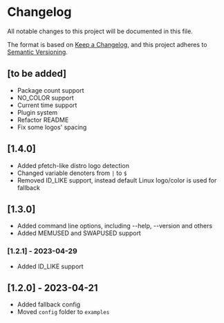 # Changelog

All notable changes to this project will be documented in this file.

The format is based on [Keep a Changelog](https://keepachangelog.com/en/1.0.0/),
and this project adheres to [Semantic Versioning](https://semver.org/spec/v2.0.0.html).

## [to be added]
* Package count support
* NO\_COLOR support
* Current time support
* Plugin system
* Refactor README
* Fix some logos' spacing

## [1.4.0]
* Added pfetch-like distro logo detection
* Changed variable denoters from `|` to `$`
* Removed ID\_LIKE support, instead default Linux logo/color is used for fallback

## [1.3.0]
* Added command line options, including --help, --version and others
* Added MEMUSED and SWAPUSED support

###  [1.2.1] - 2023-04-29
* Added ID\_LIKE support

##  [1.2.0] - 2023-04-21
* Added fallback config
* Moved `config` folder to `examples`
